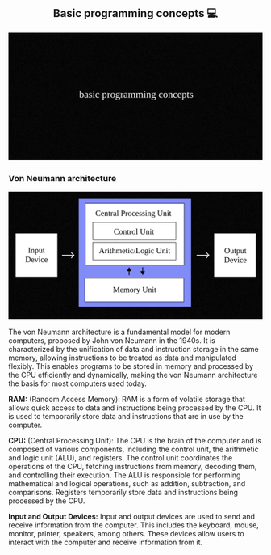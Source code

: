 <h2 align="center" styles="font-weight: bold">Basic programming concepts 💻</h2>

<p align="center">
  <img src="./imgs/banner-title.svg" alt="basic programming concepts">
</p>

<h3>Von Neumann architecture</h3>

![Von Neumann architecture](./imgs/von.svg)


The von Neumann architecture is a fundamental model for modern computers, proposed by John von Neumann in the 1940s. It is characterized by the unification of data and instruction storage in the same memory, allowing instructions to be treated as data and manipulated flexibly. This enables programs to be stored in memory and processed by the CPU efficiently and dynamically, making the von Neumann architecture the basis for most computers used today.


**RAM:** (Random Access Memory): RAM is a form of volatile storage that allows quick access to data and instructions being processed by the CPU. It is used to temporarily store data and instructions that are in use by the computer.

**CPU:** (Central Processing Unit): The CPU is the brain of the computer and is composed of various components, including the control unit, the arithmetic and logic unit (ALU), and registers. The control unit coordinates the operations of the CPU, fetching instructions from memory, decoding them, and controlling their execution. The ALU is responsible for performing mathematical and logical operations, such as addition, subtraction, and comparisons. Registers temporarily store data and instructions being processed by the CPU.

**Input and Output Devices:** Input and output devices are used to send and receive information from the computer. This includes the keyboard, mouse, monitor, printer, speakers, among others. These devices allow users to interact with the computer and receive information from it.
